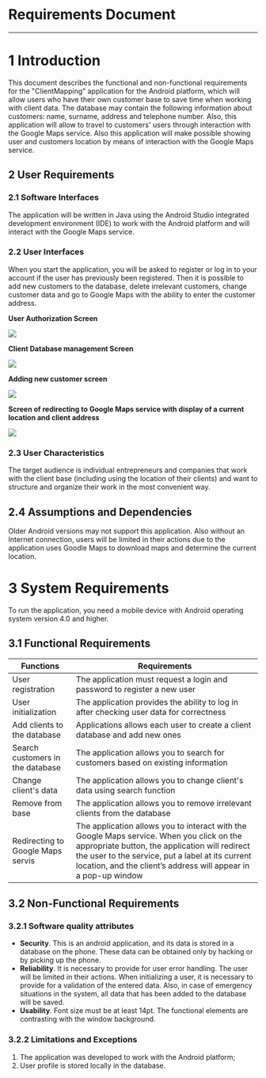 # Requirements Document
---

# 1 Introduction

 This document describes the functional and non-functional requirements for the "ClientMapping" application for the Android platform, which will allow users who have their own customer base to save time when working with client data. The database may contain the following information about customers: name, surname, address and telephone number. Also, this application will allow to travel to customers' users through interaction with the Google Maps service. Also this application will make possible showing user and customers location by means of interaction with the Google Maps service.

## 2  User Requirements

### 2.1 Software Interfaces

The application will be written in Java using the Android Studio integrated development environment (IDE) to work with the Android platform and will interact with the Google Maps service.

### 2.2 User Interfaces

When you start the application, you will be asked to register or log in to your account if the user has previously been registered. Then it is possible to add new customers to the database, delete irrelevant customers, change customer data and go to Google Maps with the ability to enter the customer address.

**User Authorization Screen**
 
![](https://github.com/IlliaVysotski/TaskPlanner/blob/master/docs/Mockups/Registration%20screen.png)
  
 **Client Database management Screen**
 
  ![](https://github.com/IlliaVysotski/TaskPlanner/blob/master/docs/Mockups/Database%20menu.png)
  
 **Adding new customer screen**
 
  ![](https://github.com/IlliaVysotski/TaskPlanner/blob/master/docs/Mockups/Adding%20client.png)
  
 **Screen of redirecting to Google Maps service with display of a current location and client address**
 
  ![](https://github.com/IlliaVysotski/TaskPlanner/blob/master/docs/Mockups/Map%20function.png)

### 2.3 User Characteristics

The target audience is individual entrepreneurs and companies that work with the client base (including using the location of their clients) and want to structure and organize their work in the most convenient way.

## 2.4 Assumptions and Dependencies

Older Android versions may not support this application. Also without an Internet connection, users will be limited in their actions due to the application uses Goodle Maps to download maps and determine the current location.

# 3 System Requirements

To run the application, you need a mobile device with Android operating system version 4.0 and higher.

## 3.1 Functional Requirements

|Functions| Requirements |
|--|--|
|User registration| The application must request a login and password to register a new user 
|User initialization|The application provides the ability to log in after checking user data for correctness
| Add clients to the database|Applications allows each user to create a client database and add new ones
Search customers in the database|The application allows you to search for customers based on existing information
Change client's data|The application allows you to change client's data using search function
|  Remove from base| The application allows you to remove irrelevant clients from the database
| Redirecting to Google Maps servis| The application allows you to interact with the Google Maps service. When you click on the appropriate button, the application will redirect the user to the service, put a label at its current location, and the client’s address will appear in a pop-up window


## 3.2 Non-Functional Requirements


### 3.2.1 Software quality attributes

-   **Security**. This is an android application, and its data is stored in a database on the phone. These data can be obtained only by hacking or by picking up the phone.
-    **Reliability**. It is necessary to provide for user error handling. The user will be limited in their actions. When initializing a user, it is necessary to provide for a validation of the entered data. Also, in case of emergency situations in the system, all data that has been added to the database will be saved.
-  **Usability**. Font size must be at least 14pt. The functional elements are contrasting with the window background.

### 3.2.2 Limitations and Exceptions
1. The application was developed to work with the Android platform;
2. User profile is stored locally in the database.
